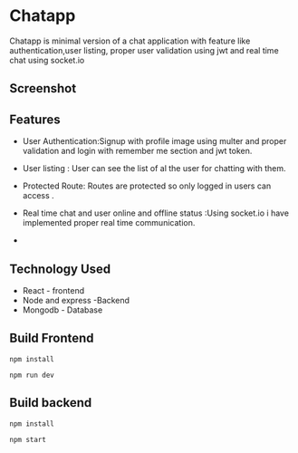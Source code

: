 # Chatapp

Chatapp is minimal version of a chat application with feature like authentication,user listing,
proper user validation using jwt and real time chat using socket.io


## Screenshot

## Features
- User Authentication:Signup with profile image using multer and proper validation and login with remember me section and jwt token.

- User listing : User can see the list of al the user for chatting with them.

- Protected Route: Routes are protected so only logged in users can access .

- Real time chat and user online and offline status :Using socket.io i have implemented proper real time communication.
- 
## Technology Used

- React - frontend 
- Node and express -Backend
- Mongodb - Database

## Build Frontend

````
npm install
````
````
npm run dev
````

    
## Build backend
````
npm install
````
````
npm start
````
